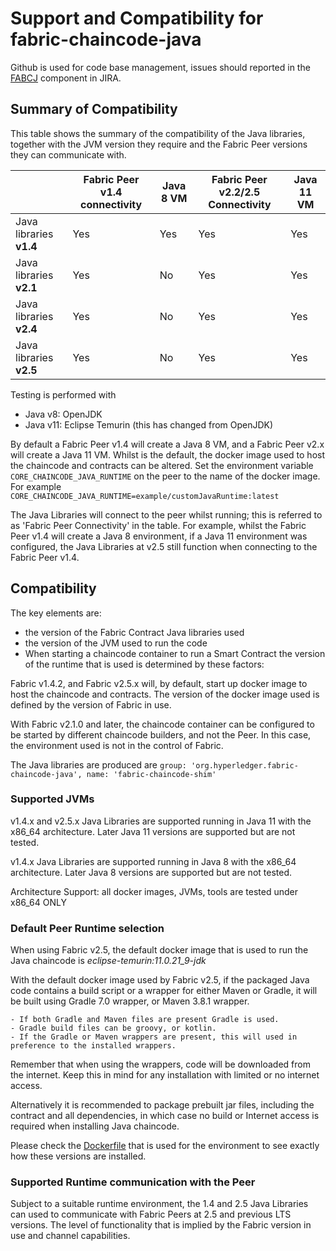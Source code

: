 # Support and Compatibility for fabric-chaincode-java

Github is used for code base management, issues should reported in the [FABCJ](https://jira.hyperledger.org/projects/FABCJ/issues/) component in JIRA.


## Summary of Compatibility

This table shows the summary of the compatibility of the Java libraries, together with the JVM version they require and the Fabric Peer versions they can communicate with.

|                         | Fabric Peer v1.4 connectivity | Java 8 VM | Fabric Peer v2.2/2.5 Connectivity | Java 11 VM |
| ----------------------- | ----------------------------- | --------- | ----------------------------- | ---------- |
| Java libraries **v1.4** | Yes                           | Yes       | Yes                           | Yes        |
| Java libraries **v2.1** | Yes                           | No        | Yes                           | Yes        |
| Java libraries **v2.4** | Yes                           | No        | Yes                           | Yes        |
| Java libraries **v2.5** | Yes                           | No        | Yes                           | Yes        |


Testing is performed with 
 - Java v8: OpenJDK
 - Java v11: Eclipse Temurin (this has changed from OpenJDK)
 

By default a Fabric Peer v1.4 will create a Java 8 VM, and a Fabric Peer v2.x will create a Java 11 VM. Whilst is the default, the docker image used to host the chaincode and contracts can be altered.  Set the environment variable `CORE_CHAINCODE_JAVA_RUNTIME` on the peer to the name of the docker image. For example `CORE_CHAINCODE_JAVA_RUNTIME=example/customJavaRuntime:latest`

The Java Libraries will connect to the peer whilst running; this is referred to as 'Fabric Peer Connectivity' in the table. For example, whilst the Fabric Peer v1.4 will create a Java 8 environment, if a Java 11 environment was configured, the Java Libraries at v2.5 still function when connecting to the Fabric Peer v1.4.

## Compatibility

The key elements are:

- the version of the Fabric Contract Java libraries used
- the version of the JVM used to run the code
- When starting a chaincode container to run a Smart Contract the version of the runtime that is used is determined by these factors:

Fabric v1.4.2, and Fabric v2.5.x will, by default, start up docker image to host the chaincode and contracts. The version of the docker image used is defined by the version of Fabric in use.

With Fabric v2.1.0 and later, the chaincode container can be configured to be started by different chaincode builders, and not the Peer. In this case, the environment used is not in the control of Fabric.

The Java libraries are produced are `group: 'org.hyperledger.fabric-chaincode-java', name: 'fabric-chaincode-shim'`

### Supported JVMs

v1.4.x and v2.5.x Java Libraries are supported running in Java 11 with the x86_64 architecture. Later Java 11 versions are supported but are not tested.

v1.4.x Java Libraries are supported running in Java 8 with the x86_64 architecture. Later Java 8 versions are supported but are not tested.

Architecture Support: all docker images, JVMs, tools are tested under x86_64 ONLY


### Default Peer Runtime selection

When using Fabric v2.5, the default docker image that is used to run the Java chaincode is *eclipse-temurin:11.0.21_9-jdk*

With the default docker image used by Fabric v2.5, if the packaged Java code contains a build script or a wrapper for either Maven or Gradle, it will be built using Gradle 7.0 wrapper, or Maven 3.8.1 wrapper.  

    - If both Gradle and Maven files are present Gradle is used.  
    - Gradle build files can be groovy, or kotlin.  
    - If the Gradle or Maven wrappers are present, this will used in preference to the installed wrappers.
    
Remember that when using the wrappers, code will be downloaded from the internet. Keep this in mind for any installation with limited or no internet access.
    
Alternatively it is recommended to package prebuilt jar files, including the contract and all dependencies, in which case no build or Internet access is required when installing Java chaincode.

Please check the [Dockerfile](./fabric-chaincode-docker/Dockerfile) that is used for the environment to see exactly how these versions are installed. 

### Supported Runtime communication with the Peer

Subject to a suitable runtime environment, the 1.4 and 2.5 Java Libraries can used to communicate with Fabric Peers at 2.5 and previous LTS versions. The level of functionality that is implied by the Fabric version in use and channel capabilities.

